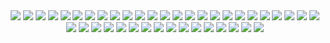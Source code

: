 <div align="center">
  <img src="../../../.assets/Born2beroot.png">
  <img src="./assets/1.png">
  <img src="./assets/2.png">
  <img src="./assets/3.png">
  <img src="./assets/4.png">
  <img src="./assets/5.png">
  <img src="./assets/6.png">
  <img src="./assets/7.png">
  <img src="./assets/8.png">
  <img src="./assets/9.png">
  <img src="./assets/10.png">
  <img src="./assets/11.png">
  <img src="./assets/12.png">
  <img src="./assets/13.png">
  <img src="./assets/14.png">
  <img src="./assets/15.png">
  <img src="./assets/16.png">
  <img src="./assets/17.png">
  <img src="./assets/18.png">
  <img src="./assets/19.png">
  <img src="./assets/20.png">
  <img src="./assets/21.png">
  <img src="./assets/22.png">
  <img src="./assets/23.png">
  <img src="./assets/24.png">
  <img src="./assets/25.png">
  <img src="./assets/26.png">
  <img src="./assets/27.png">
  <img src="./assets/28.png">
  <img src="./assets/29.png">
  <img src="./assets/30.png">
  <img src="./assets/31.png">
  <img src="./assets/32.png">
  <img src="./assets/33.png">
  <img src="./assets/34.png">
  <img src="./assets/35.png">
  <img src="./assets/36.png">
  <img src="./assets/37.png">
  <img src="./assets/38.png">
  <img src="./assets/39.png">
  <img src="./assets/40.png">
</div>
